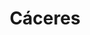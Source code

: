 ---
title: Cáceres
departamento: Antioquia
description: >-
  Es un municipio de Colombia, localizado en la subregión del Bajo Cauca del
  departamento de Antioquia. Limita por el norte con el departamento de Córdoba
  y el municipio de Caucasia
grafica_ubicacion_geografica: /charts/municipios/caceres/ubicacion_geografica.html
grafica_comunidades_focalizadas: /charts/municipios/caceres/comunidades_focalizadas.html
grafica_poblacion_genero: /charts/municipios/caceres/poblacion_genero.html
grafica_area_geografica_genero: /charts/municipios/caceres/area_geografica_genero.html
grafica_pertenencia_etnica: /charts/municipios/caceres/pertenencia_etnica.html
grafica_conflicto_identidad: /charts/municipios/caceres/conflicto_identidad.html
grafica_violencia_sexual: /charts/municipios/caceres/violencia_sexual.html
grafica_violencia_fisica: /charts/municipios/caceres/violencia_fisica.html
grafica_violencia_psicologica: /charts/municipios/caceres/violencia_psicologica.html
grafica_negligencia_abandono: /charts/municipios/caceres/negligencia_abandono.html
ficha: /fichas/caceres/ficha.pdf
centros_poblados_corregimientos:
  - El Jardín (Tamaná)
  - Guarumo
  - Manizales
  - Puerto Bélgica
  - Piamonte
  - Río Man
  - Las Pampas
  - Nicaragua
  - Puerto Santo
distribucion_poblacional_hombres: '13794'
distribucion_poblacional_mujeres: '12666'
poblacion_discapacidad: '2422'
comunidades_etnicas_zona:
  - Zenú
  - Embera Chamí
asentamientos_indigenas: '10'
resguardos_indigenas: '4'
consejos_comunitarios: '3'
total_poblacion_victima: '10368'
num_sujetos_reparacion_colectiva: '1'
num_planes_retorno_reubicacion_colectiva: '1'
territorio_entidades_snariv_sivjrnr:
  - Unidad de Búsqueda de Personas dadas por Desaparecidas (UBPD) (SIVJRNR)
  - Instituto Colombiano de Bienestar Familiar (ICBF) (SNARIV)
  - Servicio Nacional de Aprendizaje (SENA) (SNARIV)
  - >-
    Unidad para la Atención y Reparación Integral a las víctimas (UARIV)
    (SNARIV)
  - Gobernación de Antioquia (SNARIV)
  - Policía Nacional (SNARIV)
  - Ejército Nacional (SNARIV)
  - Personería (SNARIV)
  - Agencia Nacional de tierras (ANT) (SNARIV)
  - Defensoría del Pueblo (SNARIV)
  - Agencia de Renovación del Territorio (ART) (SNARIV)
  - Alcaldía municipal (SNARIV)
priorizacion_convivencia_social_salud_mental: Tasa de fecundidad específica 10-14 años,Tasa de fecundidad de 15 - 19 años
region: Bajo Cauca y Nordeste Antioqueño
priorizacion_sexualidad_derechos_sexuales_reproductivos: Falta de caracterización de la población vulnerable
priorizacion_gestion_diferencial_poblaciones_vulnerables: >-
  "Promoción de la afiliación al SGSSS, afiliación en línea, lecturas públicas,
  vigilancia en salud pública, etc"
priorizacion_fortalecimiento_autoridad_sanitaria: >-
  "Promoción de la afiliación al SGSSS, afiliación en línea, lecturas públicas,
  vigilancia en salud pública, etc"
eventos_salud_publica_predominantes:
  - Malaria
  - Leishmaniasis Cutánea
  - Vigilancia en salud pública de la violencia de género e intrafamiliar
  - Agresiones por animales potencialmente transmisores de rabia
  - Accidente ofídico
  - Morbilidad materna extrema
  - Dengue
  - Bajo peso al nacer
  - VIH/Sida/Mortalidad Por Sida
  - Intento de suicidio
rips_salud_mental_poblacion_general:
  - Trastorno de ansiedad
  - Trastorno mixto de ansiedad y depresión
  - Esquizofrenia
  - Episodio depresivo moderado
  - Trastorno de pánico
servicios_telemedicina_mpio_depto:
  - No hay habilitados servicios aún
total_pobreza_multidimensional: 66.4%
pobreza_multidimensional_urbano: 60.9%
pobreza_multidimensional_centro_poblado_rural_disperso: 67.8%
ppales_actividades_economicas:
  - Minería
  - Agricultura
observaciones_ppales_actividades_economicas: >-
  Agricultura (Ñame, Cacao, Caucho, Ají, Arroz secano mecanizado y Arroz
  tradicional mercado local)
ppal_vocacion_mpio:
  - Minería
  - Agricultura
  - Ganadería
observaciones_ppal_vocacion_mpio: ''
trabajo_informal: 93.2%
ppal_uso_suelo:
  - Minería
  - Agricultura
  - Ganadería
observaciones_ppal_uso_suelo: ''
espacios_socio_comunitarios:
  - Polideportivo Rumualdo Gallego Toro
  - ' Parque educativo La gran casa'
  - ' Biblioteca León Gómez Palacios'
  - ' Casa de la Cultura León Álvarez Palacios'
medios_comunicacion:
  - Cáceres Stereo
iniciativas_org_sociedad_civil: '21'
programas_usaid:
  - Justicia para una Paz Sostenible
  - ' Mujeres de Oro'
  - ' Colombia Transforma'
  - ' Programa de Derechos Humanos'
  - ' Oro Legal'
comunidad_focalizada: Isla de la amargura

---
